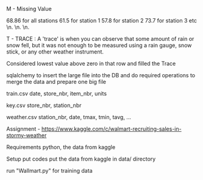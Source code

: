 M - Missing Value 

68.86 for all stations
61.5  for station 1
57.8  for station 2
73.7  for station 3
etc
\n.
\n.
\n.



T - TRACE : A 'trace' is when you can observe that some amount of rain or snow fell, but it was not enough to be measured using a rain gauge, snow stick, or any other weather instrument.


Considered lowest value above zero in that row and filled the Trace

sqlalchemy to insert the large file into the DB and do required operations to merge the data and prepare one big file


train.csv
date,	store_nbr,	item_nbr,	units

key.csv
store_nbr,	station_nbr

weather.csv
station_nbr,	date,	tmax,	tmin,	tavg,	...


Assignment - https://www.kaggle.com/c/walmart-recruiting-sales-in-stormy-weather

Requirements
python, the data from kaggle

Setup
put codes
put the data from kaggle in data/ directory

run "Wallmart.py" for training data
